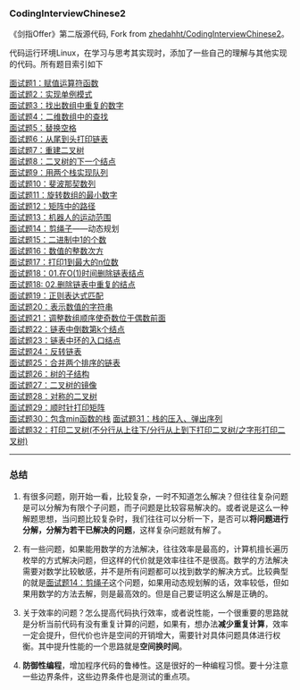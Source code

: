 ### CodingInterviewChinese2
《剑指Offer》第二版源代码, Fork from [zhedahht/CodingInterviewChinese2](https://github.com/zhedahht/CodingInterviewChinese2)。

代码运行环境Linux，在学习与思考其实现时，添加了一些自己的理解与其他实现的代码。所有题目索引如下

[面试题1：赋值运算符函数](./codes/01_AssignmentOperator/AssignmentOperator.cpp)           
[面试题2：实现单例模式](./codes/02_Singleton/singleton.cpp)                  
[面试题3：找出数组中重复的数字](./codes/03_DuplicationInArray)        
[面试题4：二维数组中的查找](./codes/04_FindInPartiallySortedMatrix/FindInPartiallySortedMatrix.cpp)           
[面试题5：替换空格](./codes/05_ReplaceSpaces/ReplaceSpaces.cpp)           
[面试题6：从尾到头打印链表](./codes/06_PrintListInReversedOrder/PrintListInReversedOrder.cpp)             
[面试题7：重建二叉树](./codes/07_ConstructBinaryTree/ConstructBinaryTree.cpp)         
[面试题8：二叉树的下一个结点](./codes/08_NextNodeInBinaryTrees/NextNodeInBinaryTrees.cpp)             
[面试题9：用两个栈实现队列](./codes/09_QueueWithTwoStacks/QueueWithTwoStacks.cpp)             
[面试题10：斐波那契数列](./codes/10_Fibonacci/Fibonacci.cpp)              
[面试题11：旋转数组的最小数字](./codes/11_MinNumberInRotatedArray/MinNumberInRotatedArray.cpp)            
[面试题12：矩阵中的路径](./codes/12_StringPathInMatrix/StringPathInMatrix.cpp)            
[面试题13：机器人的运动范围](./codes/13_RobotMove/RobotMove.cpp)          
[面试题14：剪绳子](./codes/14_CuttingRope/CuttingRope.cpp)——动态规划              
[面试题15：二进制中1的个数](./codes/15_NumberOf1Binary/NumberOf1InBinary.cpp)         
[面试题16：数值的整数次方](./codes/16_Power/Power.cpp)            
[面试题17：打印1到最大的n位数](./codes/17_Print1ToMaxOfNDigits/Print1ToMaxOfNDigits.cpp)          
[面试题18：01.在O(1)时间删除链表结点](./codes/18_01_DeleteNodeInList/DeleteNodeInList.cpp)            
[面试题18: 02.删除链表中重复的结点](./codes/18_02_DeleteDuplicatedNode/DeleteDuplicatedNode.cpp)          
[面试题19：正则表达式匹配](./codes/19_RegularExpressionsMatching/RegularExpressions.cpp)          
[面试题20：表示数值的字符串](./codes/20_NumericStrings/NumericStrings.cpp)            
[面试题21：调整数组顺序使奇数位于偶数前面](./codes/21_ReorderArray/ReorderArray.cpp)          
[面试题22：链表中倒数第k个结点](./codes/22_KthNodeFromEnd/KthNodeFromEnd.cpp)         
[面试题23：链表中环的入口结点](./codes/23_EntryNodeInListLoop/EntryNodeInListLoop.cpp)            
[面试题24：反转链表](./codes/24_ReverseList/ReverseList.cpp)          
[面试题25：合并两个排序的链表](./codes/25_MergeSortedLists/MergeSortedLists.cpp)          
[面试题26：树的子结构](./codes/26_SubstructureInTree/SubstructureInTree.cpp)                  
[面试题27：二叉树的镜像](./codes/27_MirrorOfBinaryTree/MirrorOfBinaryTree.cpp)            
[面试题28：对称的二叉树](./codes/28_SymmetricalBinaryTree.cpp)          
[面试题29：顺时针打印矩阵](./codes/29_PrintMatrix/PrintMatrix.cpp)          
[面试题30：包含min函数的栈](./codes/30_MinInStack/StackWithMin.h)
[面试题31：栈的压入、弹出序列](./code/31_StackPushPopOrder/StackPushPopOrder.cpp)           
[面试题32：打印二叉树(不分行从上往下/分行从上到下打印二叉树/之字形打印二叉树)](./code/32_PrintTree)

---
### 总结

1. 有很多问题，刚开始一看，比较复杂，一时不知道怎么解决？但往往复杂问题是可以分解为有限个子问题，而子问题是比较容易解决的。或者说是这么一种解题思想，当问题比较复杂时，我们往往可以分析一下，是否可以**将问题进行分解，分解为若干已解决的问题**，这样复杂问题就有解了。     

2. 有一些问题，如果能用数学的方法解决，往往效率是最高的，计算机擅长遍历枚举的方式解决问题，但这样的代价就是效率往往不是很高。数学的方法解决需要对数学比较敏感，并不是所有问题都可以找到数学的解决方式。比较典型的就是[面试题14：剪绳子](./14_CuttingRope)这个问题，如果用动态规划解的话，效率较低，但如果用数学的方法去解，则是最高效的。但是自己要证明这么解是正确的。

3. 关于效率的问题？怎么提高代码执行效率，或者说性能，一个很重要的思路就是分析当前代码有没有重复计算的问题，如果有，想办法**减少重复计算**，效率一定会提升，但代价也许是空间的开销增大，需要针对具体问题具体进行权衡。其中提升性能的一个思路就是**空间换时间**。

4. **防御性编程**，增加程序代码的鲁棒性。这是很好的一种编程习惯。要十分注意一些边界条件，这些边界条件也是测试的重点项。